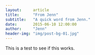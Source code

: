 ```yaml
---
layout:     article
title:      "From Jenn"
subtitle:   "A quick word from Jenn."
date:       2015-06-10 12:00:00
author:     "Jenn"
header-img: "img/post-bg-01.jpg"
---
```


This is a test to see if this works.